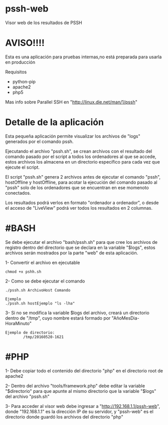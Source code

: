 # pssh-web
Visor web de los resultados de PSSH

AVISO!!!!
======
Esta es una aplicación para pruebas internas,no está preparada para usarla en producción

Requisitos
+ python-pip
+ apache2
+ php5

Mas info sobre Parallel SSH en "http://linux.die.net/man/1/pssh"

Detalle de la aplicación
======
Esta pequeña aplicación permite visualizar los archivos de "logs" generados por el comando pssh.

Ejecutando el archivo "pssh.sh", se crean archivos con el resultado del comando pasado por el script a todos los ordenadores al que se accede, estos archivos los almacena en un directorio específico para cada vez que ejecute el script.

El script "pssh.sh" genera 2 archivos antes de ejecutar el comando "pssh", hostOffline y hostOffline, para acotar la ejecución del comando pasado al "pssh" solo de los ordenadores que se encuentran en ese momenoto conectados.

Los resultados podrá verlos en formato "ordenador a ordenador", o desde el acceso de "LiveView" podrá ver todos los resultados en 2 columnas.


#BASH
======
Se debe ejecutar el archivo "bash/pssh.sh" para que cree los archivos de registro dentro del directorio que se declara en la variable "$logs", estos archivos serán mostrados por la parte "web" de esta aplicación.

1- Convertir el archivo en ejecutable

	chmod +x pshh.sh

2- Como se debe ejecutar el comando

	./pssh.sh ArchivoHost Comando

	Ejemplo
	./pssh.sh hostEjemplo "ls -lha"

3- Si no se modifica la variable $logs del archivo, creará un directorio dentro de "/tmp", cuyo nombre estará formado por "AñoMesDia-HoraMinuto"

	Ejemplo de directorio:
			/tmp/20160520-1621



#PHP
======
1- Debe copiar todo el contenido del directorio "php" en el directorio root de apache2

2- Dentro del archivo "tools/framework.php" debe editar la variable "$directorio" para que apunte al mismo directorio que la variable "$logs" del archivo "pssh.sh"

3- Para acceder al visor web debe ingresar a "http://192.168.1.1/pssh-web", donde "192.168.1.1" es la dirección IP de su servidor, y "pssh-web" es el directorio donde guardó los archivos del directorio "php"


